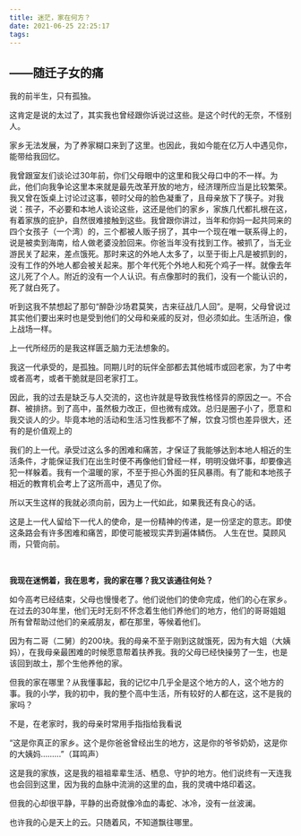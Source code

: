 ```yaml
---
title: 迷茫，家在何方？
date: 2021-06-25 22:25:17
tags:
---
```

## ——随迁子女的痛

我的前半生，只有孤独。

这肯定是说的太过了，其实我也曾经跟你诉说过这些。是这个时代的无奈，不怪别人。

家乡无法发展，为了养家糊口来到了这里。也因此，我如今能在亿万人中遇见你，能带给我回忆。

我曾跟室友们谈论过30年前，你们父母眼中的这里和我父母口中的不一样。为此，他们向我争论这里本来就是最先改革开放的地方，经济理所应当是比较繁荣。我又曾在饭桌上讨论过这事，顿时父母的脸色凝重了，且母亲放下了筷子。对我说：孩子，不必要和本地人谈论这些，这还是他们的家乡，家族几代都扎根在这，有着家族的庇护，自然很难接触到这些。我曾跟你讲过，当年和你妈一起共同来的四个女孩子（一个湾）的，三个都被人贩子拐了，其中一个现在唯一联系得上的，说是被卖到海南，给人做老婆没脸回来。你爸当年没有找到工作。被抓了，当无业游民关了起来，差点饿死。那时来这的外地人太多了，以至于街上凡是被抓到的，没有工作的外地人都会被关起来。那个年代死个外地人和死个鸡子一样。就像去年这儿死了个人。附近的没有一个人认识。有点像那时的我们，没有一个能认识的，死了就白死了。

听到这我不禁想起了那句“醉卧沙场君莫笑，古来征战几人回”。是啊，父母曾说过其实他们要出来时也是受到他们的父母和亲戚的反对，但必须如此。生活所迫，像上战场一样。

上一代所经历的是我这样匮乏脑力无法想象的。

我这一代承受的，是孤独。同期儿时的玩伴全部都去其他城市或回老家，为了中考或者高考，或者干脆就是回老家打工。

因此，我的过去是缺乏与人交流的，这也许就是导致我性格怪异的原因之一。不合群、被排挤。到了高中，虽然极力改正，但也微有成效。总归是圈子小了，愿意和我交谈人的少。毕竟本地的活动和生活习性我都不了解，饮食习惯也差异很大，还有的是价值观上的

我们的上一代。承受过这么多的困难和痛苦，才保证了我能够达到本地人相近的生活条件，才能保证我们在出生时便不再像他们曾经一样，明明没做坏事，却要像逃犯一样躲着。我有一个温暖的家，不至于担心外面的狂风暴雨。有了能和本地孩子相近的教育机会考上了这所高中，遇见了你。

所以天生这样的我就必须向前，因为上一代如此，如果我还有良心的话。

这是上一代人留给下一代人的使命，是一份精神的传递，是一份坚定的意志。即使这条路会有许多困难和痛苦，即使可能被现实弄到遍体鳞伤。
人生在世。莫顾风雨，只管向前。

<br>

**我现在迷惘着，我在思考，我的家在哪？我又该通往何处？**

如今高考已经结束，父母也慢慢老了。他们说他们的使命完成，他们的心在家乡。在过去的30年里，他们无时无刻不怀念着生他们养他们的地方，他们的哥哥姐姐所有曾帮助过他们的亲戚朋友，都在那里，等候着他们。

因为有二哥（二舅）的200块。我的母亲不至于刚到这就饿死，因为有大姐（大姨妈），在我母亲最困难的时候愿意帮着扶养我。我的父母已经快操劳了一生，也是该回到故土，那个生他养他的家。

但我的家在哪里？从我懂事起，我的记忆中几乎全是这个地方的人，这个地方的事。我的小学，我的初中，我的整个高中生活，所有较好的人都在这，这不是我的家吗？

不是，在老家时，我的母亲时常用手指指给我看说

“这是你真正的家乡。这个是你爸爸曾经出生的地方，这是你的爷爷奶奶，这是你的大姨妈………”（耳鸣声）

这是我的家族，这是我的祖祖辈辈生活、栖息、守护的地方。他们说终有一天连我也会回到这里，因为我的血脉中流淌的这里的血，我的灵魂中烙印着这。

但我的心却很平静，平静的出奇就像冷血的毒蛇、冰冷，没有一丝波澜。

也许我的心是天上的云。只随着风，不知道飘往哪里。
